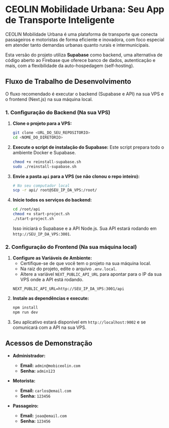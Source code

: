 # CEOLIN Mobilidade Urbana: Seu App de Transporte Inteligente

CEOLIN Mobilidade Urbana é uma plataforma de transporte que conecta passageiros e motoristas de forma eficiente e inovadora, com foco especial em atender tanto demandas urbanas quanto rurais e intermunicipais.

Esta versão do projeto utiliza **Supabase** como backend, uma alternativa de código aberto ao Firebase que oferece banco de dados, autenticação e mais, com a flexibilidade da auto-hospedagem (self-hosting).

## Fluxo de Trabalho de Desenvolvimento

O fluxo recomendado é executar o backend (Supabase e API) na sua VPS e o frontend (Next.js) na sua máquina local.

### 1. Configuração do Backend (Na sua VPS)

1.  **Clone o projeto para a VPS:**
    ```bash
    git clone <URL_DO_SEU_REPOSITORIO>
    cd <NOME_DO_DIRETORIO>
    ```
2.  **Execute o script de instalação do Supabase:** Este script prepara todo o ambiente Docker e Supabase.
    ```bash
    chmod +x reinstall-supabase.sh
    sudo ./reinstall-supabase.sh
    ```
3.  **Envie a pasta `api` para a VPS (se não clonou o repo inteiro):**
    ```bash
    # No seu computador local
    scp -r api/ root@SEU_IP_DA_VPS:/root/
    ```
4.  **Inicie todos os serviços do backend:**
    ```bash
    cd /root/api
    chmod +x start-project.sh
    ./start-project.sh
    ```
    Isso iniciará o Supabase e a API Node.js. Sua API estará rodando em `http://SEU_IP_DA_VPS:3001`.

### 2. Configuração do Frontend (Na sua máquina local)

1.  **Configure as Variáveis de Ambiente:**
    -   Certifique-se de que você tem o projeto na sua máquina local.
    -   Na raiz do projeto, edite o arquivo `.env.local`.
    -   Altere a variável `NEXT_PUBLIC_API_URL` para apontar para o IP da sua VPS onde a API está rodando.
      ```env
      NEXT_PUBLIC_API_URL=http://SEU_IP_DA_VPS:3001/api
      ```
2.  **Instale as dependências e execute:**
    ```bash
    npm install
    npm run dev
    ```
3.  Seu aplicativo estará disponível em `http://localhost:9002` e se comunicará com a API na sua VPS.

## Acessos de Demonstração

- **Administrador:**
  - **Email:** `admin@mobiceolin.com`
  - **Senha:** `admin123`

- **Motorista:**
  - **Email:** `carlos@email.com`
  - **Senha:** `123456`

- **Passageiro:**
  - **Email:** `joao@email.com`
  - **Senha:** `123456`
